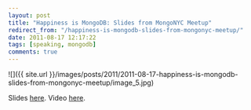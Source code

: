 ```yaml
---
layout: post
title: "Happiness is MongoDB: Slides from MongoNYC Meetup"
redirect_from: "/happiness-is-mongodb-slides-from-mongonyc-meetup/"
date: 2011-08-17 12:17:22
tags: [speaking, mongodb]
comments: true
---
```

![]({{ site.url }}/images/posts/2011/2011-08-17-happiness-is-mongodb-slides-from-mongonyc-meetup/image_5.jpg)

Slides [here](http://www.slideshare.net/dblockdotorg/2011-0816-mongonyc). Video [here](https://www.mongodb.com/presentations/happiness-mongodb).

